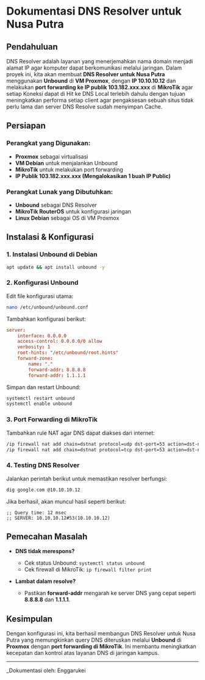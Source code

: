 # Dokumentasi DNS Resolver untuk Nusa Putra

## Pendahuluan
DNS Resolver adalah layanan yang menerjemahkan nama domain menjadi alamat IP agar komputer dapat berkomunikasi melalui jaringan. Dalam proyek ini, kita akan membuat **DNS Resolver untuk Nusa Putra** menggunakan **Unbound** di **VM Proxmox**, dengan **IP 10.10.10.12** dan melakukan **port forwarding ke IP publik 103.182.xxx.xxx** di **MikroTik** agar setiap Koneksi dapat di Hit ke DNS Local terlebih dahulu dengan tujuan meningkatkan performa setiap client agar pengaksesan sebuah situs tidak perlu lama dan server DNS Resolve sudah menyimpan Cache.

## Persiapan
### Perangkat yang Digunakan:
- **Proxmox** sebagai virtualisasi
- **VM Debian** untuk menjalankan Unbound
- **MikroTik** untuk melakukan port forwarding
- **IP Publik 103.182.xxx.xxx (Mengalokasikan 1 buah IP Public)**

### Perangkat Lunak yang Dibutuhkan:
- **Unbound** sebagai DNS Resolver
- **MikroTik RouterOS** untuk konfigurasi jaringan
- **Linux Debian** sebagai OS di VM Proxmox

## Instalasi & Konfigurasi
### 1. Instalasi Unbound di Debian
```bash
apt update && apt install unbound -y
```

### 2. Konfigurasi Unbound
Edit file konfigurasi utama:
```bash
nano /etc/unbound/unbound.conf
```
Tambahkan konfigurasi berikut:
```conf
server:
    interface: 0.0.0.0
    access-control: 0.0.0.0/0 allow
    verbosity: 1
    root-hints: "/etc/unbound/root.hints"
    forward-zone:
        name: "."
        forward-addr: 8.8.8.8
        forward-addr: 1.1.1.1
```
Simpan dan restart Unbound:
```bash
systemctl restart unbound
systemctl enable unbound
```

### 3. Port Forwarding di MikroTik
Tambahkan rule NAT agar DNS dapat diakses dari internet:
```bash
/ip firewall nat add chain=dstnat protocol=udp dst-port=53 action=dst-nat to-addresses=10.10.10.12 to-ports=53
/ip firewall nat add chain=dstnat protocol=tcp dst-port=53 action=dst-nat to-addresses=10.10.10.12 to-ports=53
```

### 4. Testing DNS Resolver
Jalankan perintah berikut untuk memastikan resolver berfungsi:
```bash
dig google.com @10.10.10.12
```
Jika berhasil, akan muncul hasil seperti berikut:
```
;; Query time: 12 msec
;; SERVER: 10.10.10.12#53(10.10.10.12)
```

## Pemecahan Masalah
- **DNS tidak merespons?**
  - Cek status Unbound: `systemctl status unbound`
  - Cek firewall di MikroTik: `ip firewall filter print`

- **Lambat dalam resolve?**
  - Pastikan **forward-addr** mengarah ke server DNS yang cepat seperti **8.8.8.8** dan **1.1.1.1**.

## Kesimpulan
Dengan konfigurasi ini, kita berhasil membangun DNS Resolver untuk Nusa Putra yang memungkinkan query DNS diteruskan melalui **Unbound** di **Proxmox** dengan **port forwarding di MikroTik**. Ini membantu meningkatkan kecepatan dan kontrol atas layanan DNS di jaringan kampus.

---
_Dokumentasi oleh: Enggarukei

